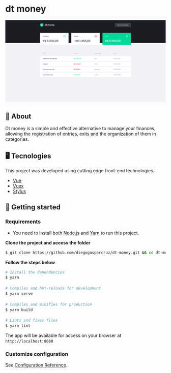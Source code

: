 # dt money

<div align="center">
  <img alt="Layout" src=".github/layout.png" />
</div>

## 📃 About

Dt money is a simple and effective alternative to manage your finances, allowing the registration of entries, exits and the organization of them in categories.

## 🖥 Tecnologies

This project was developed using cutting edge front-end technologies.

- [Vue](https://vuejs.org/)
- [Vuex](https://vuex.vuejs.org/)
- [Stylus](https://stylus-lang.com/)

## 🚀 Getting started

### Requirements

- You need to install both [Node.js](https://nodejs.org/en/download/) and [Yarn](https://yarnpkg.com/) to run this project.

**Clone the project and access the folder**

```bash
$ git clone https://github.com/diegogasparcruz/dt-money.git && cd dt-money
```
**Follow the steps below**

```bash
# Install the dependencies
$ yarn

# Compiles and hot-reloads for development
$ yarn serve

# Compiles and minifies for production
$ yarn build

# Lints and fixes files
$ yarn lint
```
The app will be available for access on your browser at `http://localhost:8080`

### Customize configuration
See [Configuration Reference](https://cli.vuejs.org/config/).
